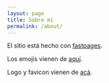 ```yaml
---
layout: page
title: Sobre mí
permalink: /about/
---
```


El sitio está hecho con [fastpages](https://github.com/fastai/fastpages).

Los emojis vienen de [aquí](https://cutekaomoji.com).

Logo y favicon vienen de [acá](https://piq.codeus.net/picture/16599/EDITOR:-Nyan-Cat-Icon).
